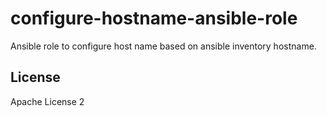 # configure-hostname-ansible-role

Ansible role to configure host name based on ansible inventory hostname.

License
-------

Apache License 2
